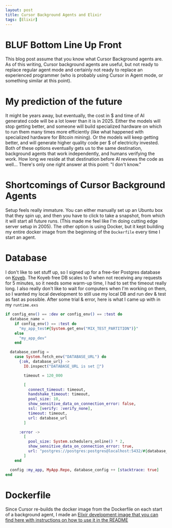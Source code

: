 ```yaml
---
layout: post
title: Cursor Background Agents and Elixir
tags: [Elixir]
---
```


# BLUF Bottom Line Up Front

This blog post assume that you know what Cursor Background agents are. As of this writing, Cursor background agents are useful, but not ready to replace regular agent mode and certainly not ready to replace an experienced programmer (who is probably using Cursor in Agent mode, or something similar at this point).

# My prediction of the future

It might be years away, but eventually, the cost in $ and time of AI generated code will be a lot lower than it is in 2025. Either the models will stop getting better, and someone will build specialized hardware on which to run them many times more efficiently (like what happened with specialized hardware for Bitcoin mining). Or the models will keep getting better, and will generate higher quality code per $ of electricity invested. Both of these options eventually gets us to the same destination, background agents that work independently, and humans verifying the work. How long we reside at that destination before AI reviews the code as well... There's only one right answer at this point: "I don't know."

# Shortcomings of Cursor Background Agents

Setup feels really immature. You can either manually set up an Ubuntu box that they spin up, and then you have to click to take a snapshot, from which it will start all future runs. (This made me feel like I'm doing cutting edge server setup in 2005).
The other option is using Docker, but it kept building my entire docker image from the beginning of the `Dockerfile` every time I start an agent.

# Database

I don't like to set stuff up, so I signed up for a free-tier Postgres database on [Koyeb](https://www.koyeb.com). The Koyeb free DB scales to 0 when not receiving any requests for 5 minutes, so it needs some warm-up time, I had to set the timeout really long.
I also really don't like to wait for computers when I'm working on them, so I wanted my local development to still use my local DB and run dev & test as fast as possible. After some trial & error, here is what I came up with in my `runtime.exs`

```elixir
if config_env() == :dev or config_env() == :test do
  database_name =
    if config_env() == :test do
      "my_app_test#{System.get_env("MIX_TEST_PARTITION")}"
    else
      "my_app_dev"
    end

  database_config =
    case System.fetch_env("DATABASE_URL") do
      {:ok, database_url} ->
        IO.inspect("DATABASE_URL is set 🤫")

        timeout = 120_000

        [
          connect_timeout: timeout,
          handshake_timeout: timeout,
          pool_size: 10,
          show_sensitive_data_on_connection_error: false,
          ssl: [verify: :verify_none],
          timeout: timeout,
          url: database_url
        ]

      :error ->
        [
          pool_size: System.schedulers_online() * 2,
          show_sensitive_data_on_connection_error: true,
          url: "postgres://postgres:postgres@localhost:5432/#{database_name}"
        ]
    end

  config :my_app, MyApp.Repo, database_config ++ [stacktrace: true]
end

```

# Dockerfile

Since Cursor re-builds the docker image from the Dockerfile on each start of a background agent, I made an [Elixir development image that you can find here with instructions on how to use it in the README](https://github.com/dewetblomerus/cursor-background-agent-base-image-elixir)
